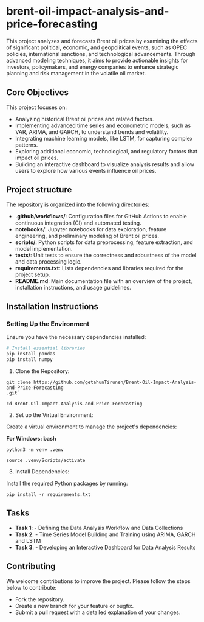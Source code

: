 # brent-oil-impact-analysis-and-price-forecasting
This project analyzes and forecasts Brent oil prices by examining the effects of significant political, economic, and geopolitical events, such as OPEC policies, international sanctions, and technological advancements. Through advanced modeling techniques, it aims to provide actionable insights for investors, policymakers, and energy companies to enhance strategic planning and risk management in the volatile oil market.

## Core Objectives
This project focuses on:
- Analyzing historical Brent oil prices and related factors.
- Implementing advanced time series and econometric models, such as VAR, ARIMA, and GARCH, to understand trends and volatility.
- Integrating machine learning models, like LSTM, for capturing complex patterns.
- Exploring additional economic, technological, and regulatory factors that impact oil prices.
- Building an interactive dashboard to visualize analysis results and allow users to explore how various events influence oil prices.
  
## Project structure

The repository is organized into the following directories:

- **.github/workflows/**: Configuration files for GitHub Actions to enable continuous integration (CI) and automated testing.
- **notebooks/**: Jupyter notebooks for data exploration, feature engineering, and preliminary modeling of Brent oil prices.
- **scripts/**: Python scripts for data preprocessing, feature extraction, and model implementation.
- **tests/**: Unit tests to ensure the correctness and robustness of the model and data processing logic.
- **requirements.txt**: Lists dependencies and libraries required for the project setup.
- **README.md**: Main documentation file with an overview of the project, installation instructions, and usage guidelines.


## Installation Instructions

### Setting Up the Environment
Ensure you have the necessary dependencies installed:

```bash
# Install essential libraries
pip install pandas
pip install numpy

```

1. Clone the Repository:
>>>>
    git clone https://github.com/getahunTiruneh/Brent-Oil-Impact-Analysis-and-Price-Forecasting
    .git`
>>>>
    cd Brent-Oil-Impact-Analysis-and-Price-Forecasting
>>>>

2. Set up the Virtual Environment:

Create a virtual environment to manage the project's dependencies:

**For Windows: bash**

>>>
    python3 -m venv .venv

    source .venv/Scripts/activate  
>>>


3. Install Dependencies:

Install the required Python packages by running:
>>>
    pip install -r requirements.txt
>>>
## Tasks

- **Task 1**: - Defining the Data Analysis Workflow and Data Collections
- **Task 2**: - Time Series Model Building and Training using ARIMA, GARCH and LSTM
- **Task 3**: - Developing an Interactive Dashboard for Data Analysis Results

## Contributing
 We welcome contributions to improve the project. Please follow the steps below to contribute:

- Fork the repository.
- Create a new branch for your feature or bugfix.
- Submit a pull request with a detailed explanation of your changes.
